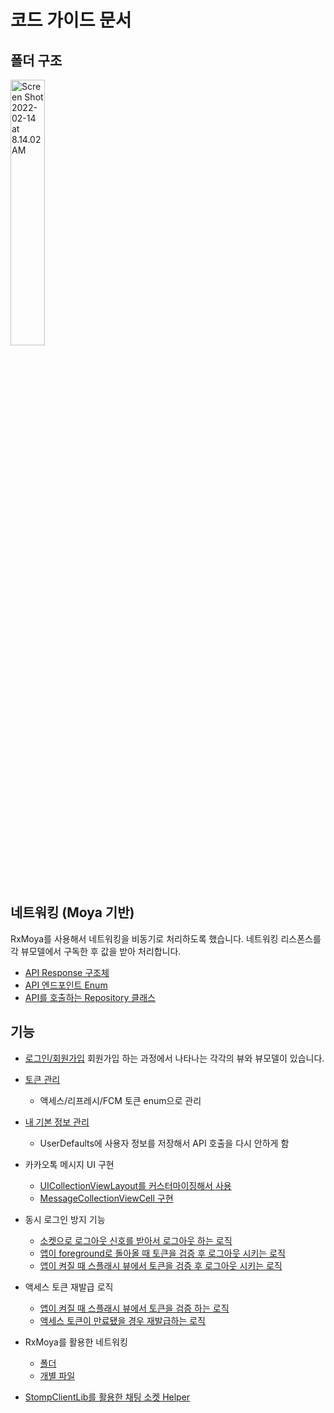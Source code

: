 # 코드 가이드 문서

## 폴더 구조

<img src="https://github.com/SDC-OASIS/CocoTalk-iOS/blob/master/images/%ED%8F%B4%EB%8D%94%EA%B5%AC%EC%A1%B0.png?raw=true" alt="Screen Shot 2022-02-14 at 8.14.02 AM" width="33%" />

## 네트워킹 (Moya 기반)

RxMoya를 사용해서 네트워킹을 비동기로 처리하도록 했습니다. 네트워킹 리스폰스를 각 뷰모델에서 구독한 후 값을 받아 처리합니다.

- [API Response 구조체](https://github.com/SDC-OASIS/CocoTalk-iOS/tree/master/CocoTalk/CocoTalk/Core/Networking/APIResult)
- [API 엔드포인트 Enum](https://github.com/SDC-OASIS/CocoTalk-iOS/tree/master/CocoTalk/CocoTalk/Core/Networking/API)
- [API를 호출하는 Repository 클래스](https://github.com/SDC-OASIS/CocoTalk-iOS/tree/master/CocoTalk/CocoTalk/Core/Repository)

## 기능

- [로그인/회원가입](https://github.com/SDC-OASIS/CocoTalk-iOS/tree/master/CocoTalk/CocoTalk/Scenes/Auth)
  회원가입 하는 과정에서 나타나는 각각의 뷰와 뷰모델이 있습니다.

- [토큰 관리](https://github.com/SDC-OASIS/CocoTalk-iOS/blob/master/CocoTalk/CocoTalk/Core/Extension/KeyChainWrapper%2BExt.swift)

  - 액세스/리프레시/FCM 토큰 enum으로 관리

- [내 기본 정보 관리](https://github.com/SDC-OASIS/CocoTalk-iOS/blob/master/CocoTalk/CocoTalk/Core/Enum/UserDefaultsKeyEnum.swift)

  - UserDefaults에 사용자 정보를 저장해서 API 호출을 다시 안하게 함

- 카카오톡 메시지 UI 구현

  - [UICollectionViewLayout를 커스터마이징해서 사용](https://github.com/SDC-OASIS/CocoTalk-iOS/tree/master/CocoTalk/CocoTalk/Scenes/ChatRoom)
  - [MessageCollectionViewCell 구현](https://github.com/SDC-OASIS/CocoTalk-iOS/blob/master/CocoTalk/CocoTalk/Components/Cells/MessageCell/MessageCollectionViewCell.swift)

- 동시 로그인 방지 기능

  - [소켓으로 로그아웃 신호를 받아서 로그아웃 하는 로직](https://github.com/SDC-OASIS/CocoTalk-iOS/blob/e2e287ead6e11d97997aa533b957a31821f5ccaf/CocoTalk/CocoTalk/Core/Helpers/WebSocketHelper.swift#L157)
  - [앱이 foreground로 돌아올 때 토큰을 검증 후 로그아웃 시키는 로직](https://github.com/SDC-OASIS/CocoTalk-iOS/blob/e2e287ead6e11d97997aa533b957a31821f5ccaf/CocoTalk/CocoTalk/Application/SceneDelegate.swift#L47)
  - [앱이 켜질 때 스플래시 뷰에서 토큰을 검증 후 로그아웃 시키는 로직](https://github.com/SDC-OASIS/CocoTalk-iOS/blob/e2e287ead6e11d97997aa533b957a31821f5ccaf/CocoTalk/CocoTalk/Scenes/Splash/SplashViewController.swift#L42)

- 액세스 토큰 재발급 로직

  - [앱이 켜질 때 스플래시 뷰에서 토큰을 검증 하는 로직](https://github.com/SDC-OASIS/CocoTalk-iOS/blob/e2e287ead6e11d97997aa533b957a31821f5ccaf/CocoTalk/CocoTalk/Scenes/Splash/SplashViewController.swift#L42)
  - [액세스 토큰이 만료됐을 경우 재발급하는 로직](https://github.com/SDC-OASIS/CocoTalk-iOS/blob/e2e287ead6e11d97997aa533b957a31821f5ccaf/CocoTalk/CocoTalk/Scenes/Splash/SplashViewModel.swift#L72)

- RxMoya를 활용한 네트워킹

  - [폴더](https://github.com/SDC-OASIS/CocoTalk-iOS/tree/master/CocoTalk/CocoTalk/Core/Repository)
  - [개별 파일](https://github.com/SDC-OASIS/CocoTalk-iOS/blob/master/CocoTalk/CocoTalk/Core/Repository/AuthRepository.swift)

- [StompClientLib를 활용한 채팅 소켓 Helper](https://github.com/SDC-OASIS/CocoTalk-iOS/blob/master/CocoTalk/CocoTalk/Core/Helpers/WebSocketHelper.swift)
